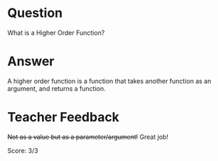 # Question
What is a Higher Order Function?

# Answer

A higher order function is a function that takes another function as an argument, and returns a function.
# Teacher Feedback

~~Not as a value but as a parameter/argument!~~
Great job!

Score: 3/3